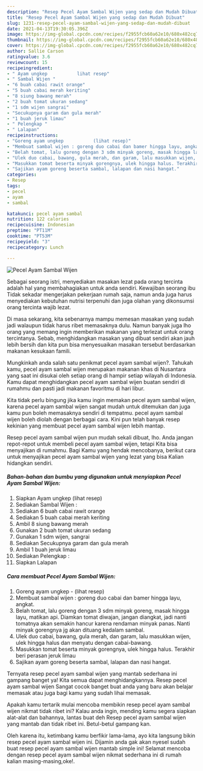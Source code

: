 ```yaml
---
description: "Resep Pecel Ayam Sambal Wijen yang sedap dan Mudah Dibuat"
title: "Resep Pecel Ayam Sambal Wijen yang sedap dan Mudah Dibuat"
slug: 1231-resep-pecel-ayam-sambal-wijen-yang-sedap-dan-mudah-dibuat
date: 2021-04-13T19:30:05.396Z
image: https://img-global.cpcdn.com/recipes/f2955fcb60a62e10/680x482cq70/pecel-ayam-sambal-wijen-foto-resep-utama.jpg
thumbnail: https://img-global.cpcdn.com/recipes/f2955fcb60a62e10/680x482cq70/pecel-ayam-sambal-wijen-foto-resep-utama.jpg
cover: https://img-global.cpcdn.com/recipes/f2955fcb60a62e10/680x482cq70/pecel-ayam-sambal-wijen-foto-resep-utama.jpg
author: Sallie Carson
ratingvalue: 3.6
reviewcount: 15
recipeingredient:
- " Ayam ungkep           lihat resep"
- " Sambal Wijen "
- "6 buah cabai rawit orange"
- "5 buah cabai merah keriting"
- "8 siung bawang merah"
- "2 buah tomat ukuran sedang"
- "1 sdm wijen sangrai"
- "Secukupnya garam dan gula merah"
- "1 buah jeruk limau"
- " Pelengkap "
- " Lalapan"
recipeinstructions:
- "Goreng ayam ungkep           (lihat resep)"
- "Membuat sambal wijen : goreng duo cabai dan bamer hingga layu, angkat."
- "Belah tomat, lalu goreng dengan 3 sdm minyak goreng, masak hingga layu, matikan api. Diamkan tomat diwajan, jangan diangkat, jadi nanti tomatnya akan semakin hancur karena rendaman minyak panas. Nanti minyak gorengnya jg akan dituang kedalam sambal."
- "Ulek duo cabai, bawang, gula merah, dan garam, lalu masukkan wijen, ulek hingga halus dan menyatu dengan cabai-bawang."
- "Masukkan tomat beserta minyak gorengnya, ulek hingga halus. Terakhir beri perasan jeruk limau"
- "Sajikan ayam goreng beserta sambal, lalapan dan nasi hangat."
categories:
- Resep
tags:
- pecel
- ayam
- sambal

katakunci: pecel ayam sambal 
nutrition: 122 calories
recipecuisine: Indonesian
preptime: "PT11M"
cooktime: "PT53M"
recipeyield: "3"
recipecategory: Lunch

---
```



![Pecel Ayam Sambal Wijen](https://img-global.cpcdn.com/recipes/f2955fcb60a62e10/680x482cq70/pecel-ayam-sambal-wijen-foto-resep-utama.jpg)

Sebagai seorang istri, menyediakan masakan lezat pada orang tercinta adalah hal yang membahagiakan untuk anda sendiri. Kewajiban seorang ibu Tidak sekadar mengerjakan pekerjaan rumah saja, namun anda juga harus menyediakan kebutuhan nutrisi terpenuhi dan juga olahan yang dikonsumsi orang tercinta wajib lezat.

Di masa  sekarang, kita sebenarnya mampu memesan masakan yang sudah jadi walaupun tidak harus ribet memasaknya dulu. Namun banyak juga lho orang yang memang ingin memberikan makanan yang terlezat untuk orang tercintanya. Sebab, menghidangkan masakan yang dibuat sendiri akan jauh lebih bersih dan kita pun bisa menyesuaikan masakan tersebut berdasarkan makanan kesukaan famili. 



Mungkinkah anda salah satu penikmat pecel ayam sambal wijen?. Tahukah kamu, pecel ayam sambal wijen merupakan makanan khas di Nusantara yang saat ini disukai oleh setiap orang di hampir setiap wilayah di Indonesia. Kamu dapat menghidangkan pecel ayam sambal wijen buatan sendiri di rumahmu dan pasti jadi makanan favoritmu di hari libur.

Kita tidak perlu bingung jika kamu ingin memakan pecel ayam sambal wijen, karena pecel ayam sambal wijen sangat mudah untuk ditemukan dan juga kamu pun boleh memasaknya sendiri di tempatmu. pecel ayam sambal wijen boleh diolah dengan berbagai cara. Kini pun telah banyak resep kekinian yang membuat pecel ayam sambal wijen lebih mantap.

Resep pecel ayam sambal wijen pun mudah sekali dibuat, lho. Anda jangan repot-repot untuk membeli pecel ayam sambal wijen, tetapi Kita bisa menyajikan di rumahmu. Bagi Kamu yang hendak mencobanya, berikut cara untuk menyajikan pecel ayam sambal wijen yang lezat yang bisa Kalian hidangkan sendiri.

<!--inarticleads1-->

##### Bahan-bahan dan bumbu yang digunakan untuk menyiapkan Pecel Ayam Sambal Wijen:

1. Siapkan  Ayam ungkep           (lihat resep)
1. Sediakan  Sambal Wijen :
1. Sediakan 6 buah cabai rawit orange
1. Sediakan 5 buah cabai merah keriting
1. Ambil 8 siung bawang merah
1. Gunakan 2 buah tomat ukuran sedang
1. Gunakan 1 sdm wijen, sangrai
1. Sediakan Secukupnya garam dan gula merah
1. Ambil 1 buah jeruk limau
1. Sediakan  Pelengkap :
1. Siapkan  Lalapan




<!--inarticleads2-->

##### Cara membuat Pecel Ayam Sambal Wijen:

1. Goreng ayam ungkep -           (lihat resep)
1. Membuat sambal wijen : goreng duo cabai dan bamer hingga layu, angkat.
1. Belah tomat, lalu goreng dengan 3 sdm minyak goreng, masak hingga layu, matikan api. Diamkan tomat diwajan, jangan diangkat, jadi nanti tomatnya akan semakin hancur karena rendaman minyak panas. Nanti minyak gorengnya jg akan dituang kedalam sambal.
1. Ulek duo cabai, bawang, gula merah, dan garam, lalu masukkan wijen, ulek hingga halus dan menyatu dengan cabai-bawang.
1. Masukkan tomat beserta minyak gorengnya, ulek hingga halus. Terakhir beri perasan jeruk limau
1. Sajikan ayam goreng beserta sambal, lalapan dan nasi hangat.




Ternyata resep pecel ayam sambal wijen yang mantab sederhana ini gampang banget ya! Kita semua dapat menghidangkannya. Resep pecel ayam sambal wijen Sangat cocok banget buat anda yang baru akan belajar memasak atau juga bagi kamu yang sudah lihai memasak.

Apakah kamu tertarik mulai mencoba membikin resep pecel ayam sambal wijen nikmat tidak ribet ini? Kalau anda ingin, mending kamu segera siapkan alat-alat dan bahannya, lantas buat deh Resep pecel ayam sambal wijen yang mantab dan tidak ribet ini. Betul-betul gampang kan. 

Oleh karena itu, ketimbang kamu berfikir lama-lama, ayo kita langsung bikin resep pecel ayam sambal wijen ini. Dijamin anda gak akan nyesel sudah buat resep pecel ayam sambal wijen mantab simple ini! Selamat mencoba dengan resep pecel ayam sambal wijen nikmat sederhana ini di rumah kalian masing-masing,oke!.

